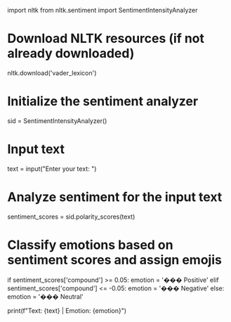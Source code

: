import nltk
from nltk.sentiment import SentimentIntensityAnalyzer
 
# Download NLTK resources (if not already downloaded)
nltk.download('vader_lexicon')
 
# Initialize the sentiment analyzer
sid = SentimentIntensityAnalyzer()
 
# Input text
text = input("Enter your text: ")
 
# Analyze sentiment for the input text
sentiment_scores = sid.polarity_scores(text)
 
# Classify emotions based on sentiment scores and assign emojis
if sentiment_scores['compound'] >= 0.05:
    emotion = '��� Positive'
elif sentiment_scores['compound'] <= -0.05:
    emotion = '��� Negative'
else:
    emotion = '��� Neutral'
 
print(f"Text: {text} | Emotion: {emotion}")
